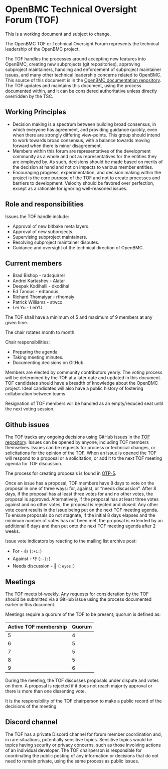 # OpenBMC Technical Oversight Forum (TOF)
This is a working document and subject to change.

The OpenBMC TOF or Technical Oversight Forum represents the technical
leadership of the OpenBMC project.

The TOF handles the processes around accepting new features into OpenBMC,
creating new subprojects (git repositories), approving subproject maintainers,
handling and enforcement of subproject maintainer issues, and many other
technical leadership concerns related to OpenBMC.  This source of this document
is in the [OpenBMC documentation repository](https://github.com/openbmc/docs).
The TOF updates and maintains this document, using the process documented
within, and it can be considered authoritative unless directly overridden by
the TSC.

## Working Principles
- Decision making is a spectrum between building broad consensus, in which
  everyone has agreement, and providing guidance quickly, even when there are
  strongly differing view-points.  This group should intend to work towards
  broad consensus, with a balance towards moving forward when there is minor
  disagreement.
- Members within this forum are representatives of the development community as
  a whole and not as representatives for the entities they are employed by.  As
  such, decisions should be made based on merits of the decision at hand and
  not on impacts to various member entities.
- Encouraging progress, experimentation, and decision making within the project
  is the core purpose of the TOF and not to create processes and barriers to
  development.  Velocity should be favored over perfection, except as a
  rationale for ignoring well-reasoned issues.

## Role and responsibilities
Issues the TOF handle include:
- Approval of new bitbake meta layers.
- Approval of new subprojects.
- Supervising subproject maintainers.
- Resolving subproject maintainer disputes.
- Guidance and oversight of the technical direction of OpenBMC.

## Current members
- Brad Bishop - radsquirrel
- Andrei Kartashev - Alatar
- Deepak Kodihalli - dkodihal
- Ed Tanous - edtanous
- Richard Thomaiyar - rthomaiy
- Patrick Williams - stwcx
- Lei Yu - LeiYU

The TOF shall have a minimum of 5 and maximum of 9 members at any given time.

The chair rotates month to month.

Chair responsibilities:
- Preparing the agenda.
- Taking meeting minutes.
- Documenting decisions on GitHub.

Members are elected by community contributors yearly.  The voting process will
be determined by the TOF at a later date and updated in this document.  TOF
candidates should have a breadth of knowledge about the OpenBMC project. Ideal
candidates will also have a public history of fostering collaboration between
teams.

Resignation of TOF members will be handled as an empty/reduced seat until the
next voting session.

## Github issues
The TOF tracks any ongoing decisions using GitHub issues in the
[TOF repository](https://github.com/openbmc/technical-oversight-forum/issues).
Issues can be opened by anyone, including TOF members themselves. Issues
can be requests for process or technical changes, or solicitations for the
opinion of the TOF. When an issue is opened the TOF will respond to a proposal
or a solicitation, or add it to the next TOF meeting agenda for TOF discussion.

The process for creating proposals is found in
[OTP-5](https://github.com/openbmc/docs/tree/master/tof/proposals/otp-5.md).

Once an issue has a proposal, TOF members have 8 days to vote on the proposal
in one of three ways: for, against, or “needs discussion”.  After 8 days, if
the proposal has at least three votes for and no other votes, the proposal is
approved.  Alternatively, if the proposal has at least three votes against and
no other votes, the proposal is rejected and closed.  Any other vote count
results in the issue being put on the next TOF meeting agenda.   To ensure
proposals do not stagnate, if the initial 8 days elapses and the minimum number
of votes has not been met, the proposal is extended by an additional 6 days and
then put onto the next TOF meeting agenda after 2 weeks.

Issue vote indicators by reacting to the mailing list archive post:
 - For - 👍 (`:+1:`)
 - Against - 👎 (`:-1:`)
 - Needs discussion - 👀 (`:eyes:`)

## Meetings
The TOF meets bi-weekly. Any requests for consideration by the TOF should be
submitted via a GitHub issue using the process documented earlier in this
document.

Meetings require a quorum of the TOF to be present; quorum is defined as:

| Active TOF membership | Quorum |
| ---                   | ---    |
| 5                     | 4      |
| 6                     | 5      |
| 7                     | 5      |
| 8                     | 5      |
| 9                     | 6      |

During the meeting, the TOF discusses proposals under dispute and votes on
them. A proposal is rejected if it does not reach majority approval or there is
more than one dissenting vote.

It is the responsibility of the TOF chairperson to make a public record of the
decisions of the meeting.

## Discord channel
The TOF has a private Discord channel for forum member coordination and, in
rare situations, potentially sensitive topics.  Sensitive topics would be
topics having security or privacy concerns, such as those involving actions of
an individual developer.  The TOF chairperson is responsible for coordinating
the public posting of any information or decisions that do not need to remain
private, using the same process as public issues.
